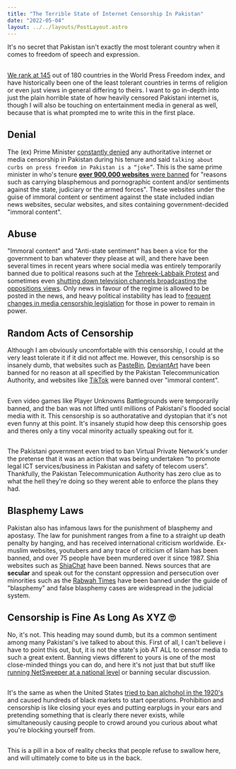 ```yaml
---
title: "The Terrible State of Internet Censorship In Pakistan"
date: "2022-05-04"
layout: ../../layouts/PostLayout.astro
---
```

It's no secret that Pakistan isn't exactly the most tolerant country when it comes to freedom of speech and expression. 
##
[We rank at 145](https://www.dawn.com/news/1551250) out of 180 countries in the World Press Freedom index, and have historically been one of the least tolerant countries in terms of religion or even just views in general differing to theirs. I want to go in-depth into just the plain horrible state of how heavily censored Pakistani internet is, though I will also be touching on entertainment media in general as well, because that is what prompted me to write this in the first place.

## Denial

The (ex) Prime Minister [constantly denied](https://www.dawn.com/news/1497391) any authoritative internet or media censorship in Pakistan during his tenure and said `talking about curbs on press freedom in Pakistan is a “joke”`. This is the same prime minister in who's tenure [**over 900,000 websites** were banned](https://www.dawn.com/news/1507590) for  "reasons such as carrying blasphemous and pornographic content and/or sentiments against the state, judiciary or the armed forces". These websites under the guise of immoral content or sentiment against the state included indian news websites, secular websites, and sites containing government-decided "immoral content".

## Abuse

"Immoral content" and "Anti-state sentiment" has been a vice for the government to ban whatever they please at will, and there have been several times in recent years where social media was entirely temporarily banned due to political reasons such at the [Tehreek-Labbaik Protest](https://en.wikipedia.org/wiki/2017_Tehreek-e-Labaik_protest) and sometimes even [shutting down television channels broadcasting the oppositions views](https://www.aljazeera.com/news/2019/7/10/media-watchdogs-slam-brazen-censorship-by-pakistan). Only news in favour of the regime is allowed to be posted in the news, and heavy political instability has lead to [frequent changes in media censorship legislation](https://en.wikipedia.org/wiki/Censorship_in_Pakistan#History) for those in power to remain in power.

## Random Acts of Censorship

Although I am obviously uncomfortable with this censorship, I could at the very least tolerate it if it did not affect me. However, this censorship is so insanely dumb, that websites such as [PasteBin](https://pastebin.com), [DeviantArt](https://deviantart.com) have been banned for no reason at all specified by the Pakistan Telecommunication Authority, and websites like [TikTok](https://tiktok.com) were banned over "immoral content".
##
Even video games like Player Unknowns Battlegrounds were temporarily banned, and the ban was not lifted until millions of Pakistani's flooded social media with it. This censorship is so authoratative and dystopian that it's not even funny at this point. It's insanely stupid how deep this censorship goes and theres only a tiny vocal minority actually speaking out for it.
##
The Pakistani government even tried to ban Virtual Private Network's under the pretense that it was an action that was being undertaken “to promote legal ICT services/business in Pakistan and safety of telecom users”. Thankfully, the Pakistan Telecommunication Authority has zero clue as to what the hell they're doing so they werent able to enforce the plans they had.

## Blasphemy Laws

Pakistan also has infamous laws for the punishment of blasphemy and apostasy. The law for punishment ranges from a fine to a straight up death penalty by hanging, and has received international criticism worldwide. Ex-muslim websites, youtubers and any trace of criticism of Islam has been banned, and over 75 people have been murdered over it since 1987. Shia websites such as [ShiaChat](https://www.shiachat.com/) have been banned. News sources that are **secular** and speak out for the constant oppression and persecution over minorities such as the [Rabwah Times](https://www.rabwah.net/) have been banned under the guide of "blasphemy" and false blasphemy cases are widespread in the judicial system.

## Censorship is Fine As Long As XYZ 🙄

No, it's not. This heading may sound dumb, but its a common sentiment among many Pakistani's ive talked to about this. First of all, I can't believe i have to point this out, but, it is not the state's job AT ALL to censor media to such a great extent. Banning views different to yours is one of the most close-minded things you can do, and here it's not just that but stuff like [running NetSweeper at a national level](https://tribune.com.pk/story/565879/pakistan-government-using-netsweeper-for-internet-filtering-report) or banning secular discussion.
##
It's the same as when the United States [tried to ban alchohol in the 1920's](https://en.wikipedia.org/wiki/Prohibition_in_the_United_States) and caused hundreds of black markets to start operations. Prohibition and censorship is like closing your eyes and putting earplugs in your ears and pretending something that is clearly there never exists, while simultaneously causing people to crowd around you curious about what you're blocking yourself from. 
##
This is a pill in a box of reality checks that people refuse to swallow here, and will ultimately come to bite us in the back.